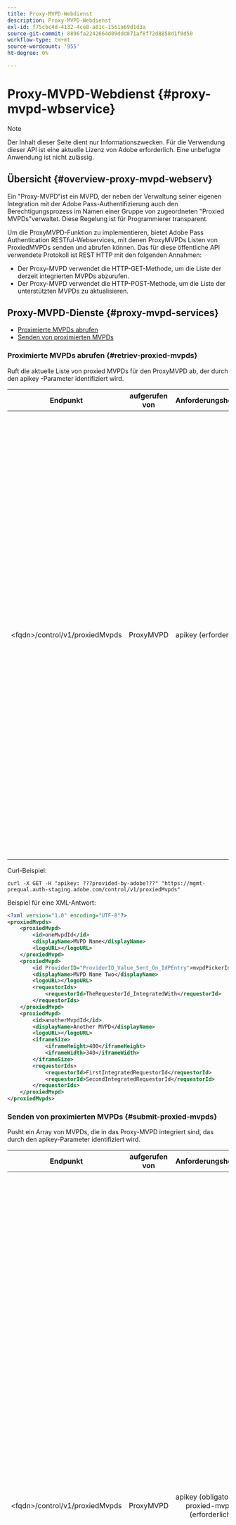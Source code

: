 ```yaml
---
title: Proxy-MVPD-Webdienst
description: Proxy-MVPD-Webdienst
exl-id: f75cbc4d-4132-4ce8-a81c-1561a69d1d3a
source-git-commit: 8896fa2242664d09ddd871af8f72d8858d1f0d50
workflow-type: tm+mt
source-wordcount: '955'
ht-degree: 0%

---
```


# Proxy-MVPD-Webdienst {#proxy-mvpd-wbservice}

>[!NOTE]
>
>Der Inhalt dieser Seite dient nur Informationszwecken. Für die Verwendung dieser API ist eine aktuelle Lizenz von Adobe erforderlich. Eine unbefugte Anwendung ist nicht zulässig.

## Übersicht {#overview-proxy-mvpd-webserv}

Ein &quot;Proxy-MVPD&quot;ist ein MVPD, der neben der Verwaltung seiner eigenen Integration mit der Adobe Pass-Authentifizierung auch den Berechtigungsprozess im Namen einer Gruppe von zugeordneten &quot;Proxied MVPDs&quot;verwaltet. Diese Regelung ist für Programmierer transparent.

Um die ProxyMVPD-Funktion zu implementieren, bietet Adobe Pass Authentication RESTful-Webservices, mit denen ProxyMVPDs Listen von ProxiedMVPDs senden und abrufen können. Das für diese öffentliche API verwendete Protokoll ist REST HTTP mit den folgenden Annahmen:

* Der Proxy-MVPD verwendet die HTTP-GET-Methode, um die Liste der derzeit integrierten MVPDs abzurufen.
* Der Proxy-MVPD verwendet die HTTP-POST-Methode, um die Liste der unterstützten MVPDs zu aktualisieren.

## Proxy-MVPD-Dienste {#proxy-mvpd-services}

* [Proximierte MVPDs abrufen](#retriev-proxied-mvpds)
* [Senden von proximierten MVPDs](#submit-proxied-mvpds)

### Proximierte MVPDs abrufen {#retriev-proxied-mvpds}

Ruft die aktuelle Liste von proxied MVPDs für den ProxyMVPD ab, der durch den apikey -Parameter identifiziert wird.

| Endpunkt | aufgerufen von | Anforderungsheader | HTTP-Methode | HTTP-Antwort |
|---|---|---|---|---|
| &lt;fqdn>/control/v1/proxiedMvpds | ProxyMVPD | apikey (erforderlich) | GET | <ul><li> 200 (ok) - Die Anfrage wurde erfolgreich verarbeitet und die Antwort enthält eine Liste von ProxiedMVPDs im XML-Format</li><li>401 (nicht autorisiert) - Benutzerauthentifizierung erforderlich oder Autorisierung nicht für die angegebenen Anmeldeinformationen erteilt.  Gibt einen der folgenden Werte an:<ul><li>Das apikey-Token ist nicht in der Anfragekopfzeile vorhanden</li><li>Die Anfrage stammt von einer IP-Adresse, die nicht in der Zulassungsliste vorhanden ist</li><li>Das Token ist nicht gültig.</li></ul></li><li>403 (Verboten) - Gibt an, ob der Vorgang für die angegebenen Parameter nicht unterstützt wird oder der Proxy-MVPD nicht als Proxy festgelegt ist oder fehlt</li><li>405 (Methode nicht erlaubt) - Es wurde eine andere HTTP-Methode als GET oder POST verwendet. Entweder wird die HTTP-Methode im Allgemeinen nicht unterstützt oder für diesen spezifischen Endpunkt wird sie nicht unterstützt.</li><li>500 (interner Server-Fehler) - Auf der Serverseite wurde während des Anfrageprozesses ein Fehler ausgelöst.</li></ul> |

Curl-Beispiel:

`curl -X GET -H "apikey: ???provided-by-adobe???" "https://mgmt-prequal.auth-staging.adobe.com/control/v1/proxiedMvpds"`


Beispiel für eine XML-Antwort:

```xml
<?xml version="1.0" encoding="UTF-8"?>
<proxiedMvpds>
    <proxiedMvpd>
        <id>oneMvpdId</id>
        <displayName>MVPD Name</displayName>
        <logoURL></logoURL>
    </proxiedMvpd>
    <proxiedMvpd>
        <id ProviderID="ProviderID_Value_Sent_On_IdPEntry">mvpdPickerId</id>
        <displayName>MVPD Name Two</displayName>
        <logoURL></logoURL>
        <requestorIds>
            <requestorId>TheRequestorId_IntegratedWith</requestorId>
        </requestorIds>
    </proxiedMvpd>
    <proxiedMvpd>
        <id>anotherMvpdId</id>
        <displayName>Another MVPD</displayName>
        <logoURL></logoURL>
        <iframeSize>
            <iframeHeight>400</iframeHeight>
            <iframeWidth>340</iframeWidth>
        </iframeSize>
        <requestorIds>
            <requestorId>FirstIntegratedRequestorId</requestorId>
            <requestorId>SecondIntegratedRequestorId</requestorId>
        </requestorIds>
    </proxiedMvpd>
</proxiedMvpds>
```

### Senden von proximierten MVPDs {#submit-proxied-mvpds}

Pusht ein Array von MVPDs, die in das Proxy-MVPD integriert sind, das durch den apikey-Parameter identifiziert wird.

| Endpunkt | aufgerufen von | Anforderungsheader | HTTP-Methode | HTTP-Antwort |
|:------------------------------:|:---------:|:--------------------------------------------:|:-----------:|:------------------------------------------------------------------------------------------------------------------------------------------------------------------------------------------------------------------------------------------------------------------------------------------------------------------------------------------------------------------------------------------------------------------------------------------------------------------------------------------------------------------------------------------------------------------------------------------------------------------------------------------------------------------------------------------------------------------------------------------------------------------------------------------------------------------------------------------------------------------------------------------------:|
| &lt;fqdn>/control/v1/proxiedMvpds | ProxyMVPD | apikey (obligatorisch) proxied-mvpds (erforderlich) | POST | <ul><li>201 (erstellt) - Push-Benachrichtigung wurde erfolgreich verarbeitet</li><li>400 (ungültige Anforderung) - Der Server weiß nicht, wie die Anfrage verarbeitet werden soll:<ul><li>Eingehende XML entspricht nicht dem in dieser Spezifikation veröffentlichten Schema</li><li>Die proximierten mvpds verfügen nicht über eindeutige IDs</li><li>Die gepushten requestorIds sind nicht vorhanden Andere Servlet-Container-Grund für 400-Antwortcode</li></ul><li>401 (nicht autorisiert) - Der apikey ist ungültig oder die aufrufende IP befindet sich nicht auf der Zulassungsliste</li><li>403 (Verboten) - Gibt an, ob der Vorgang für die angegebenen Parameter nicht unterstützt wird oder der Proxy-MVPD nicht als Proxy festgelegt ist oder fehlt</li><li>405 (Methode nicht erlaubt) - Es wurde eine andere HTTP-Methode als GET oder POST verwendet. Entweder wird die HTTP-Methode im Allgemeinen nicht unterstützt oder für diesen spezifischen Endpunkt wird sie nicht unterstützt.</li><li>500 (interner Server-Fehler) - Auf der Serverseite wurde während des Anfrageprozesses ein Fehler ausgelöst.</li></ul> |

Curl-Beispiel:

`curl -X POST -H "apikey: <API_KEY>" "https://mgmt-prequal.auth.adobe.com/control/v1/proxiedMvpds" -d "proxied-mvpds=%3CproxiedMvpds%3E%3CproxiedMvpd%3E%3CdisplayName%3EFirst%20MVPD%20Name%3C%2FdisplayName%3E%3Cid%3EfirstMVPDId%3C%2Fid%3E%3ClogoURL%3E%3C%2FlogoURL%3E%3C%2FproxiedMvpd%3E%3CproxiedMvpd%3E%3Cid%20ProviderID%3D%22ProviderID_Value_Sent_On_IdPEntry%22%3EmvpdPickerId%3C%2Fid%3E%3CdisplayName%3EMVPD%20Name%20Two%3C%2FdisplayName%3E%3ClogoURL%3E%3C%2FlogoURL%3E%3CrequestorIds%3E%3CrequestorId%3ETHE_REQUESTOR_ID%3C%2FrequestorId%3E%3C%2FrequestorIds%3E%3C%2FproxiedMvpd%3E%3C%2FproxiedMvpds%3E"`



XML-Beispiel:

```xml
<?xml version="1.0" encoding="UTF-8"?>
<proxiedMvpds>
    <proxiedMvpd>
        <id>oneMvpdId</id>
        <displayName>MVPD Name</displayName>
        <logoURL></logoURL>
    </proxiedMvpd>
    <proxiedMvpd>
        <id ProviderID="ProviderID_Value_Sent_On_IdPEntry">mvpdPickerId</id>
        <displayName>MVPD Name Two</displayName>
        <logoURL></logoURL>
        <requestorIds>
            <requestorId>TheRequestorId_IntegratedWith</requestorId>
        </requestorIds>
    </proxiedMvpd>
    <proxiedMvpd>
        <id>anotherMvpdId</id>
        <displayName>Another MVPD</displayName>
        <logoURL></logoURL>
        <iframeSize>
            <iframeHeight>400</iframeHeight>
            <iframeWidth>340</iframeWidth>
        </iframeSize>
        <requestorIds>
            <requestorId>FirstIntegratedRequestorId</requestorId>
            <requestorId>SecondIntegratedRequestorId</requestorId>
        </requestorIds>
    </proxiedMvpd>
</proxiedMvpds>
```


### Posting-Häufigkeit {#posting-frequency}

Adobe Pass Authentication empfiehlt, dass ProxyMVPDs ihre Liste von ProxiedMVPDs nur dann per Push übertragen, wenn eine Änderung gegenüber dem vorherigen Push erfolgt.

### Löschen von proximierten MVPDs {#delete-proxied-freqency}

Wenn der ProxyMVPD einen XML-Datensatz mit einer leeren ProxiedMVPDs-Liste pusht, wird diese leere Liste in unserem System wie jede andere Liste gespeichert, wodurch die vorherige Liste effektiv gelöscht wird.



## XSD-Format {#xsd-format}

Adobe hat das folgende akzeptierte Format für das Posten/Abrufen von proximierten MVPDs von/zu unserem öffentlichen Webdienst definiert:

```xml
<?xml version="1.0" encoding="UTF-8"?>
<xs:schema xmlns:xs="http://www.w3.org/2001/XMLSchema"
           xmlns:pxm="http://tve.adobe.com/data/proxiedmvpd"
           targetNamespace="http://tve.adobe.com/data/proxiedmvpd"
           elementFormDefault="qualified"
           version="1.0">
    <xs:complexType name="iframeSize">
        <xs:all>
            <xs:element name="iframeHeight" type="xs:int" minOccurs="1" maxOccurs="1" nillable="false"/>
            <xs:element name="iframeWidth" type="xs:int" minOccurs="1" maxOccurs="1" nillable="false"/>
        </xs:all>
    </xs:complexType>
    <xs:complexType name="requestorIds">
        <xs:annotation>
            <xs:documentation>List of requestors/programmers integrated with the proxied MVPD</xs:documentation>
        </xs:annotation>
        <xs:sequence>
            <xs:element name="requestorId" type="xs:string" minOccurs="1" maxOccurs="unbounded" nillable="false">
                <xs:annotation>
                    <xs:documentation>The requestor/programmer identifier recognized by Adobe</xs:documentation>
                </xs:annotation>
            </xs:element>
        </xs:sequence>
    </xs:complexType>
    <xs:complexType name="proxiedMvpd">
        <xs:all>
            <xs:element name="id" minOccurs="1" maxOccurs="1" nillable="false">
                <xs:annotation>
                    <xs:documentation>The id must conform to the regular expression: ([a-zA-Z0-9]+((\-)|[_])*)</xs:documentation>
                </xs:annotation>
                <xs:complexType>
                    <xs:simpleContent>
                        <xs:extension base="xs:string">
                            <xs:attribute name="ProviderID">
                                <xs:simpleType>
                                    <xs:restriction base="xs:string">
                                        <xs:minLength value="1"/>
                                        <xs:maxLength value="128"/>
                                    </xs:restriction>
                                </xs:simpleType>
                            </xs:attribute>
                        </xs:extension>
                    </xs:simpleContent>
                </xs:complexType>
            </xs:element>
            <xs:element name="displayName" type="xs:string" minOccurs="1" maxOccurs="1" nillable="false"/>
            <xs:element name="logoURL" type="xs:anyURI" minOccurs="1" maxOccurs="1" nillable="false"/>
            <xs:element name="iframeSize" type="pxm:iframeSize" minOccurs="0" maxOccurs="1"/>
            <xs:element name="requestorIds" type="pxm:requestorIds" minOccurs="0" maxOccurs="1"/>
        </xs:all>
    </xs:complexType>
    <xs:element name="proxiedMvpds">
        <xs:annotation>
            <xs:documentation>List of Proxied MVPD</xs:documentation>
        </xs:annotation>
        <xs:complexType>
            <xs:sequence>
                <xs:element name="proxiedMvpd" type="pxm:proxiedMvpd" minOccurs="0" maxOccurs="unbounded"/>
            </xs:sequence>
        </xs:complexType>
    </xs:element>
</xs:schema>
```

**Hinweise zu Elementen:**

* `id` (erforderlich) - Die Proxied MVPD ID muss eine Zeichenfolge sein, die für den Namen des MVPD relevant ist, wobei eines der folgenden Zeichen verwendet wird (da sie Programmierern zu Tracking-Zwecken bereitgestellt wird):
   * Alle alphanumerischen Zeichen, Unterstriche (_) und Bindestriche (&quot;-&quot;).
   * Die idID muss dem folgenden regulären Ausdruck entsprechen:
     `(a-zA-Z0-9((-)|_)*)`

     Daher muss es mindestens ein Zeichen enthalten, mit einem Brief beginnen und mit jedem Buchstaben, jeder Ziffer, einem Bindestrich oder einem Unterstrich fortfahren.

* `iframeSize` (optional) - Das iframeSize-Element ist optional und definiert die Größe des iFrame, wenn sich die MVPD-Authentifizierungsseite in einem iFrame befinden soll. Wenn das iframeSize-Element nicht vorhanden ist, erfolgt die Authentifizierung andernfalls auf einer vollständigen Browser-Umleitungsseite.
* `requestorIds` (optional) - Die Werte der requestorIds werden von Adobe bereitgestellt. Eine Anforderung besteht darin, dass ein proximierter MVPD mit mindestens einer requestorId integriert werden muss. Wenn das &quot;requestorIds&quot;-Tag nicht im proximierten MVPD-Element vorhanden ist, wird dieses proximierte MVPD in alle verfügbaren Anforderer integriert, die unter dem Proxy-MVPD integriert sind.
* `ProviderID` (optional) - Wenn das ProviderID-Attribut im ID-Element vorhanden ist, wird der Wert von ProviderID bei der SAML-Authentifizierungsanfrage als Proxy-MVPD/SubMVPD-ID (anstelle des ID-Werts) an den Proxy-MVPD gesendet. In diesem Fall wird der Wert der ID nur in der auf der Programmier-Seite angezeigten MVPD-Auswahl und intern von der Adobe Pass-Authentifizierung verwendet. Das ProviderID-Attribut muss zwischen 1 und 128 Zeichen lang sein.

## Sicherheit {#security}

Damit ein Antrag als gültig betrachtet werden kann, muss er folgende Regeln beachten:

* Die Anfragekopfzeile muss den Sicherheitspaket-Parameter enthalten. (Dies ist ein Anwendungsschlüssel, der die Aufrufe des Proxy-MVPD eindeutig identifiziert.)
* Die Anfrage muss von einer bestimmten IP-Adresse stammen, die zugelassen wurde.
* Die Anfrage muss über das SSL-Protokoll gesendet werden.

Adobe stellt den (statischen) Wert des Tokens bereit. Dieser Wert wird im Authentifizierungs- und Autorisierungsprozess verwendet.  Alle im Anforderungsheader vorhandenen Parameter, die oben nicht aufgeführt sind, werden ignoriert.

Curl-Beispiel:

`curl -X GET -H "apikey: ???provided-by-adobe???" "https://mgmt-prequal.auth-staging.adobe.com/control/v1/proxiedMvpds"`

## Proxy-MVPD-Webdienst-Endpunkte für die Adobe Pass-Authentifizierungsumgebungen {#proxy-mvpd-wevserv-endpoints}

* **Produktions-URL:** https://mgmt.auth.adobe.com/control/v1/proxiedMvpds
* **Staging-URL:** https://mgmt.auth-staging.adobe.com/control/v1/proxiedMvpds
* **PreQual-Production-URL:** https://mgmt-prequal.auth.adobe.com/control/v1/proxiedMvpds
* **PreQual-Staging-URL:** https://mgmt-prequal.auth-staging.adobe.com/control/v1/proxiedMvpds

<!--
>[!RELATEDINFORMATION]
>* [Proxy MVPD SAML integration](/help/authentication/proxy-mvpd-saml-int.md)
>* [User metadata exchange](/help/authentication/mvpd-user-metadata-exchng.md)
>* [Technical paper](/help/authentication/technical-paper.md)
>* [Adobe Pass Authentication glossary](/help/authentication/glossary.md)
-->
